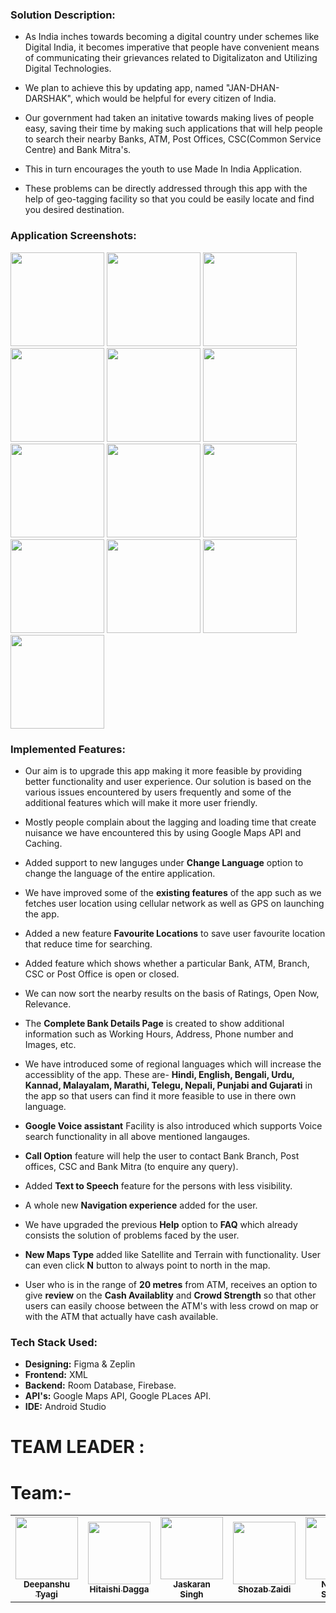
### Solution Description:

- As India inches towards becoming a digital country under schemes like Digital India, it becomes imperative that people have convenient means of communicating their grievances related to Digitalizaton and Utilizing Digital Technologies.

- We plan to achieve this by updating app, named "JAN-DHAN-DARSHAK", which would be helpful for every citizen of India.

- Our government had taken an initative towards making lives of people easy, saving their time by making such applications that will help people to search their nearby Banks, ATM, Post Offices, CSC(Common Service Centre) and Bank Mitra's.

- This in turn encourages the youth to use Made In India Application.

- These problems can be directly addressed through this app with the help of geo-tagging facility so that you could be easily locate and find you desired destination. 

### Application Screenshots:

<p float="left">
      <img src="https://user-images.githubusercontent.com/66888130/159629111-fc9a0bc6-84d9-4774-85aa-e7bdf042b5be.png" width=150px>
      <img src="https://user-images.githubusercontent.com/66888130/159629412-11bf8fba-34b9-439f-8477-b1eeb670acb7.png" width=150px>
      <img src="https://user-images.githubusercontent.com/66888130/159629614-5250f7e7-8eb9-436c-802c-0fbb96359291.png" width=150px>
      <img src="https://user-images.githubusercontent.com/66888130/159629667-13aa2760-2a7d-461b-84f1-f7ec3bda50f2.png" width=150px>
      <img src="https://user-images.githubusercontent.com/66888130/159629766-aba0b639-2ee4-4c79-bb7a-e8770569ded4.png" width=150px>
      <img src="https://user-images.githubusercontent.com/66888130/159629781-2a04a692-77bb-4f62-a589-ae2eb1184a03.png" width=150px>
      <img src="https://user-images.githubusercontent.com/66888130/159629916-842fdb72-5385-4229-a85a-41c12679945d.png" width=150px>
      <img src="https://user-images.githubusercontent.com/66888130/159629936-d404bfa4-048a-4497-a85a-13fbc6a37195.png" width=150px>
      <img src="https://user-images.githubusercontent.com/66888130/159630013-003c6148-bc03-482a-932e-2f9ad3193232.png" width=150px>
      <img src="https://user-images.githubusercontent.com/66888130/159630022-731db840-d0de-478e-be36-aa0e4c6e76c2.png" width=150px>
      <img src="https://user-images.githubusercontent.com/66888130/159630033-41395ebc-24b9-43b0-8f44-2c5a41c214ea.png" width=150px>
      <img src="https://user-images.githubusercontent.com/66888130/159630129-007cd0f9-f853-4ec3-b54a-7ba7008164f3.png" width=150px>
      <img src="https://user-images.githubusercontent.com/66888130/159648013-77011254-5dd8-4e8c-9e10-11772a96b78b.jpeg" width=150px>
</p>


### Implemented Features:

- Our aim is to upgrade this app making it more feasible by providing better functionality and user experience. Our solution is based on the various issues encountered by users frequently and some of the additional features which will make it more user friendly.

- Mostly people complain about the lagging and loading time that create nuisance we have encountered this by using Google Maps API and Caching.  

- Added support to new languges under **Change Language** option to change the language of the entire application.

- We have improved some of the **existing features** of the app such as we fetches user location using cellular network as well as GPS on launching the app.

- Added a new feature **Favourite Locations** to save user favourite location that reduce time for searching.

- Added feature which shows whether a particular Bank, ATM, Branch, CSC or Post Office is open or closed.

- We can now sort the nearby results on the basis of Ratings, Open Now, Relevance.

- The **Complete Bank Details Page**  is created to show additional information such as Working Hours, Address, Phone number and Images, etc.

- We have introduced some of regional languages which will increase the accessiblity of the app. These are- **Hindi, English, Bengali, Urdu, Kannad, Malayalam, Marathi, Telegu, Nepali, Punjabi and Gujarati** in the app so that users can find it more feasible to use in there own language.

- **Google Voice assistant** Facility is also introduced which supports Voice search functionality in all above mentioned langauges.

- **Call Option** feature will help the user to contact Bank Branch, Post offices, CSC and Bank Mitra (to enquire any query).

- Added **Text to Speech** feature for the persons with less visibility.

- A whole new **Navigation experience** added for the user.

- We have upgraded the previous **Help** option to **FAQ** which already consists the solution of problems faced by the user.

- **New Maps Type** added like Satellite and Terrain with functionality. User can even click **N** button to always point to north in the map.

- User who is in the range of **20 metres** from ATM, receives an option to give **review** on the **Cash Availablity** and **Crowd Strength** so that other users can easily choose between the ATM's with less crowd on map or with the ATM that actually have cash available.

### Tech Stack Used:

- **Designing:** Figma & Zeplin
- **Frontend:** XML
- **Backend:** Room Database, Firebase.
- **API's:** Google Maps API, Google PLaces API.
- **IDE:** Android Studio

# TEAM LEADER : 

[//]: # ( <td align="center"><a href="https://github.com/aditya-190"><img src="https://user-images.githubusercontent.com/66888130/159639946-8d32091d-a65c-4643-affb-908f428a884f.jpg" width="100px;" alt=""/><br /><sub><b>Aditya Bhardwaj</b></sub></a><br /></td>)

# Team:-
<table>
<td align="center"><a href="https://github.com/Deepanshu0609"><img src="https://user-images.githubusercontent.com/66888130/159643702-50363139-2c12-44c5-a374-b41387089315.jpeg" width="100px;" alt=""/><br /><sub><b>Deepanshu Tyagi</b></td>

<td align="center"><a href="https://github.com/Hitaishi1609"><img src="https://user-images.githubusercontent.com/66888130/159645615-a717b9f4-4cc8-41ae-8433-d0cc7c281ba4.jpeg" width="100px;" alt=""/><br /><sub><b>Hitaishi Dagga</b></sub></a><br /></td>

<td align="center"><a href="https://github.com/jaskaran5109"><img src="https://user-images.githubusercontent.com/66888130/159644384-e3292615-f779-48ec-9ad8-3a5a77cdcfcf.jpg" width="100px;" alt=""/><br /><sub><b>Jaskaran Singh</b></sub></a><br /></td>

<td align="center"><a href="https://github.com/Shozabg"><img src="https://user-images.githubusercontent.com/66888130/159645367-3b76d1a2-bdf3-434a-b802-12607f1c376f.jpeg" width="100px;" alt=""/><br /><sub><b>Shozab Zaidi</b></sub></a><br /></td>

<td align="center"><a href="https://github.com/nimesh9528"><img src="https://user-images.githubusercontent.com/66888130/159644875-9e15f87c-2490-4c5e-a1fe-6424a8496bf9.jpg" width="100px;" alt=""/><br /><sub><b>Nimesh Sharma</b></sub></a><br /></td>
</table>
